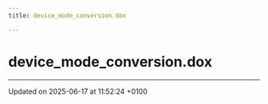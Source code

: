 ```yaml
---
title: device_mode_conversion.dox

---
```


# device_mode_conversion.dox








-------------------------------

Updated on 2025-06-17 at 11:52:24 +0100
